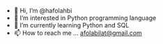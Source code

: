 - 👋 Hi, I’m @hafolahbi
- 👀 I’m interested in Python programming language
- 🌱 I’m currently learning Python and SQL
- 📫 How to reach me ... afolabilat@gmail.com

<!---
hafolahbi/hafolahbi is a ✨ special ✨ repository because its `README.md` (this file) appears on your GitHub profile.
You can click the Preview link to take a look at your changes.
--->
